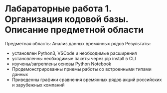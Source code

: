 # Лабараторные работа 1. Организация кодовой базы. Описание предметной области
Предметная область: Анализ данных времянных рядов
Результаты: 
- установлен Python3, VSCode и необходимые расширения
- установленны необходимые пакеты через pip install в CLI
- изучены/загреплены основы Python Notebook
- Продемонстрированны приемы работы со встроенными типами данных
- Приведенны графики сравнения времянных рядов акций российских и зарубежных компаний